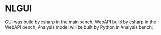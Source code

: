 # NLGUI
GUI was build by csharp in the main bench;
WebAPI build by csharp in the WebAPI bench;
Analysis model will be built by Python in Analysis bench;